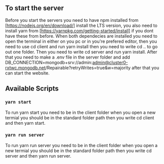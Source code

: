 ## To start the server

Before you start the servers you need to have npm installed from [https://nodejs.org/en/download/] install the LTS version, you also need to install yarn from [https://yarnpkg.com/getting-started/install] if you dont have these from before. When both dependecies are installed you need to open the terminal in either on you pc or in you're prefered editor, then you need to use cd client and run yarn install then you need to write cd .. to go out one folder. Then you need to write cd server and run yarn install.
After that you need to make a .env file in the server folder and add DB_CONNECTION=mongodb+srv://admin:admin@cluster0-rxtwc.mongodb.net/Repairable?retryWrites=true&w=majority after that you can start the website.

## Available Scripts

### `yarn start`

To run yarn start you need to be in the client folder when you open a new termial you should be in the standard folder path then you write cd client and then yarn start.

### `yarn run server`

To run yarn run server you need to be in the client folder when you open a new termial you should be in the standard folder path then you write cd server and then yarn run server.
